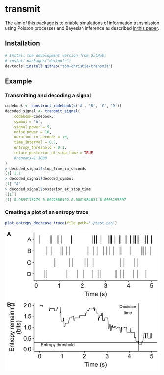 # transmit 

The aim of this package is to enable simulations of information transmission using Poisson processes and Bayesian inference as described [in this paper](https://github.com/tom-christie/transmit/blob/master/vignettes/Christie_and_Schrater_2019.pdf).



## Installation

```r
# Install the development version from GitHub:
# install.packages("devtools")
devtools::install_github("tom-christie/transmit")
```

## Example

### Transmitting and decoding a signal
```r
codebook <- construct_codebook(c('A', 'B', 'C', 'D'))
decoded_signal <- transmit_signal(
    codebook=codebook,
    symbol = 'A',
    signal_power = 5,
    noise_power = 10,
    duration_in_seconds = 10,
    time_interval = 0.1,
    entropy_threshold = 0.1,
    return_posterior_at_stop_time = TRUE
    #repeats=1:1000
)
> decoded_signal$stop_time_in_seconds    
[1] 1.1
> decoded_signal$decoded_symbol
[1] "A"
> decoded_signal$posterior_at_stop_time
[[1]]
[1] 0.9899113279 0.0022606192 0.0001984631 0.0076295897
```

### Creating a plot of an entropy trace

```r
plot_entropy_decrease_trace(file_path='~/test.png')
```

<img src="https://github.com/tom-christie/transmit/blob/master/inst/entropy_decrease_example.png?raw=true" width="600"/>



